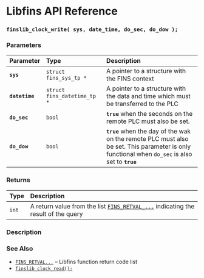 # Libfins API Reference

### `finslib_clock_write( sys, date_time, do_sec, do_dow );`

### Parameters

| Parameter | Type | Description |
| :--- | :--- | :--- |
|**`sys`**|`struct fins_sys_tp *`|A pointer to a structure with the FINS context|
|**`datetime`**|`struct fins_datetime_tp *`|A pointer to a structure with the data and time which must be transferred to the PLC|
|**`do_sec`**|`bool`|**`true`** when the seconds on the remote PLC must also be set.
|**`do_dow`**|`bool`|**`true`** when the day of the wak on the remote PLC must also be set. This parameter is only functional when `do_sec` is also set to **`true`**|

### Returns

| Type | Description |
| :--- | :--- |
|`int`|A return value from the list [`FINS_RETVAL_...`](FINS_RETVAL.md) indicating the result of the query|

### Description

### See Also

* [`FINS_RETVAL...`](FINS_RETVAL.md) &ndash; Libfins function return code list
* [`finslib_clock_read();`](finslib_clock_read.md)
